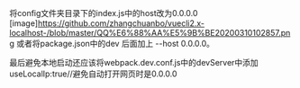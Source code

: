 将config文件夹目录下的index.js中的host改为0.0.0.0
[image]https://github.com/zhangchuanbo/vuecli2.x-localhost-/blob/master/QQ%E6%88%AA%E5%9B%BE20200310102857.png
或者将package.json中的dev 后面加上 --host 0.0.0.0。

最后避免本地启动还应该将webpack.dev.conf.js中的devServer中添加useLocalIp:true//避免自动打开网页时是0.0.0.0
